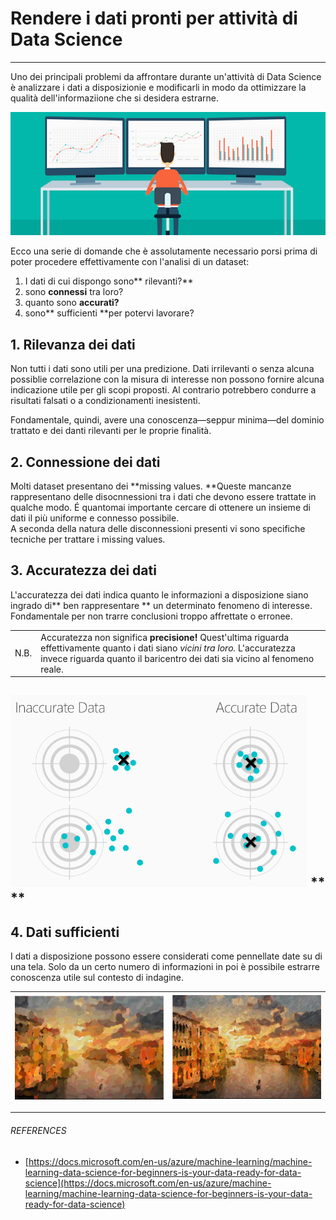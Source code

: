 # Rendere i dati pronti per attività di Data Science

---

Uno dei principali problemi da affrontare durante un'attività di Data Science è analizzare i dati a disposizionie e modificarli in modo da ottimizzare la qualità dell'informaziione che si desidera estrarne.

![](/assets/google-analytics-custom-dashboard.jpg)

Ecco una serie di domande che è assolutamente necessario porsi prima di poter procedere effettivamente con l'analisi di un dataset:

1. I dati di cui dispongo sono** rilevanti?**
2. sono **connessi** tra loro?
3. quanto sono **accurati?**
4. sono** sufficienti **per potervi lavorare?

## 1. Rilevanza dei dati

Non tutti i dati sono utili per una predizione. Dati irrilevanti o senza alcuna possiblie correlazione con la misura di interesse non possono fornire alcuna indicazione utile per gli scopi proposti. Al contrario potrebbero condurre a risultati falsati o a condizionamenti inesistenti.

Fondamentale, quindi, avere una conoscenza—seppur minima—del dominio trattato e dei danti rilevanti per le proprie finalità.

## 2. Connessione dei dati

Molti dataset presentano dei **missing values. **Queste mancanze rappresentano delle disocnnessioni tra i dati che devono essere trattate in qualche modo. É quantomai importante cercare di ottenere un insieme di dati il più uniforme e connesso possibile.  
A seconda della natura delle disconnessioni presenti vi sono specifiche tecniche per trattare i missing values.

## 3. Accuratezza dei dati

L'accuratezza dei dati indica quanto le informazioni a disposizione siano ingrado di** ben rappresentare ** un determinato fenomeno di interesse. Fondamentale per non trarre conclusioni troppo affrettate o erronee.

|  |  |
| --- | --- |
| N.B. | Accuratezza non significa **precisione!**  Quest'ultima riguarda effettivamente quanto i dati siano _vicini tra loro._ L'accuratezza invece riguarda quanto il baricentro dei dati sia vicino al fenomeno reale. |

## ![](/assets/Capture.PNG) ** **

## 4. Dati sufficienti

I dati a disposizione possono essere considerati come pennellate date su di una tela. Solo da un certo numero di informazioni in poi è possibile estrarre conoscenza utile sul contesto di indagine.

| ![](/assets/pennellate1.PNG) | ![](/assets/pennellate2.PNG) |
| :--- | :--- |




---

###### REFERENCES

* [https://docs.microsoft.com/en-us/azure/machine-learning/machine-learning-data-science-for-beginners-is-your-data-ready-for-data-science](https://docs.microsoft.com/en-us/azure/machine-learning/machine-learning-data-science-for-beginners-is-your-data-ready-for-data-science)



